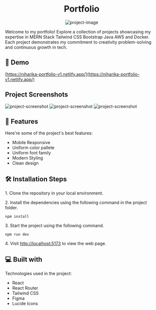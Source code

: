 <h1 align="center" id="title">Portfolio</h1>

<p align="center"><img src="https://socialify.git.ci/niharika1102/Portfolio/image?description=1&amp;descriptionEditable=Welcome%20to%20my%20portfolio!%20Explore%20projects%20highlighting%20creativity%2C%20problem-solving%2C%20and%20technological%20advancement.&amp;font=Raleway&amp;language=1&amp;name=1&amp;owner=1&amp;pattern=Floating%20Cogs&amp;theme=Dark" alt="project-image"></p>

<p id="description">Welcome to my portfolio! Explore a collection of projects showcasing my expertise in MERN Stack Tailwind CSS Bootstrap Java AWS and Docker. Each project demonstrates my commitment to creativity problem-solving and continuous growth in tech.</p>

<h2>🚀 Demo</h2>

[https://niharika-portfolio-v1.netlify.app/](https://niharika-portfolio-v1.netlify.app/)

<h2>Project Screenshots</h2>

<img src="https://i.imgur.com/3orHaaP.png" alt="project-screenshot" />

<img src="https://i.imgur.com/JuHBMFg.png" alt="project-screenshot" />

<img src="https://i.imgur.com/fDDCPDj.png" alt="project-screenshot" />

  
  
<h2>🧐 Features</h2>

Here're some of the project's best features:

*   Mobile Responsive
*   Uniform color pallete
*   Uniform font family
*   Modern Styling
*   Clean design

<h2>🛠️ Installation Steps</h2>

<p>1. Clone the repository in your local environment.</p>

<p>2. Install the dependencies using the following command in the project folder.</p>

```
npm install
```

<p>3. Start the project using the following command.</p>

```
npm run dev
```

<p>4. Visit <a href="http://localhost:5173">http://localhost:5173</a> to view the web page.</p>

  
  
<h2>💻 Built with</h2>

Technologies used in the project:

*   React
*   React Router
*   Tailwind CSS
*   Figma
*   Lucide Icons
